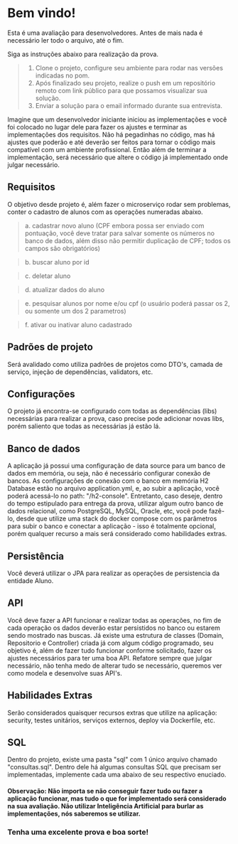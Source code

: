 # Bem vindo!

Esta é uma avaliação para desenvolvedores.
Antes de mais nada é necessário ler todo o arquivo, até o fim.

Siga as instruções abaixo para realização da prova.

> 1. Clone o projeto, configure seu ambiente para rodar nas versões indicadas no pom.
> 2. Após finalizado seu projeto, realize o push em um repositório remoto com link público para que possamos visualizar sua solução.
> 3. Enviar a solução para o email informado durante sua entrevista.

Imagine que um desenvolvedor iniciante iniciou as implementações e você foi colocado no lugar dele para fazer os ajustes e terminar as implementações dos requisitos.
Não há pegadinhas no código, mas há ajustes que poderão e até deverão ser feitos para tornar o código mais compatível com um ambiente profissional.
Então além de terminar a implementação, será necessário que altere o código já implementado onde julgar necessário.

## Requisitos

O objetivo desde projeto é, além fazer o microserviço rodar sem problemas, conter o cadastro de alunos com as operações numeradas abaixo. 


> a. cadastrar novo aluno (CPF embora possa ser enviado com pontuação, você deve tratar para salvar somente os números no banco de dados, além disso não permitir duplicação de CPF; todos os campos são obrigatórios)

> b. buscar aluno por id

> c. deletar aluno

> d. atualizar dados do aluno

> e. pesquisar alunos por nome e/ou cpf (o usuário poderá passar os 2, ou somente um dos 2 parametros)

> f. ativar ou inativar aluno cadastrado


## Padrões de projeto

Será avalidado como utiliza padrões de projetos como DTO's, camada de serviço, injeção de dependências, validators, etc.

## Configurações

O projeto já encontra-se configurado com todas as dependências (libs) necessárias para realizar a prova, caso precise pode adicionar novas libs, porém saliento que todas as necessárias já estão lá.

## Banco de dados

A aplicação já possui uma configuração de data source para um banco de dados em memória, ou seja, não é necessário configurar conexão de bancos. 
As configurações de conexão com o banco em memória H2 Database estão no arquivo application.yml, e, ao subir a aplicação, você poderá acessá-lo no path: "/h2-console".
Entretanto, caso deseje, dentro do tempo estipulado para entrega da prova, utilizar algum outro banco de dados relacional, como PostgreSQL, MySQL, Oracle, etc, você pode fazê-lo, desde que utilize uma stack do docker compose com os parâmetros para subir o banco e conectar a aplicação - isso é totalmente opcional, porém qualquer recurso a mais será considerado como habilidades extras.

## Persistência

Você deverá utilizar o JPA para realizar as operações de persistencia da entidade Aluno.

## API

Você deve fazer a API funcionar e realizar todas as operações, no fim de cada operação os dados deverão estar persistidos no banco ou estarem sendo mostrado nas buscas. Já existe uma estrutura de classes (Domain, Repositorio e Controller) criada já com algum código programado, seu objetivo é, além de fazer tudo funcionar conforme solicitado, fazer os ajustes necessários para ter uma boa API. Refatore sempre que julgar necessário, não tenha medo de alterar tudo se necessário, queremos ver como modela e desenvolve suas API's.

## Habilidades Extras

Serão considerados quaisquer recursos extras que utilize na aplicação: security, testes unitários, serviços externos, deploy via Dockerfile, etc.

## SQL

Dentro do projeto, existe uma pasta "sql" com 1 único arquivo chamado "consultas.sql". 
Dentro dele há algumas consultas SQL que precisam ser implementadas, implemente cada uma abaixo de seu respectivo enuciado.

#### Observação: Não importa se não conseguir fazer tudo ou fazer a aplicação funcionar, mas tudo o que for implementado será considerado na sua avaliação. Não utilizar Inteligência Artificial para burlar as implementações, nós saberemos se utilizar.

### Tenha uma excelente prova e boa sorte!

